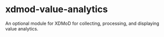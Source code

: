 # xdmod-value-analytics
An optional module for XDMoD for collecting, processing, and displaying value analytics.
